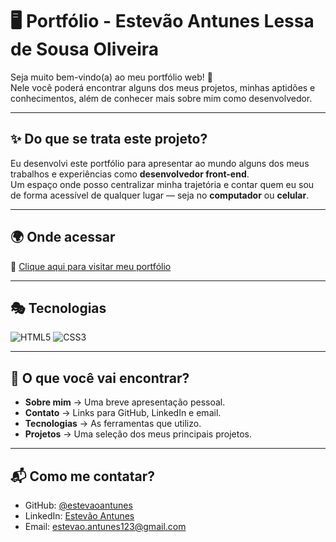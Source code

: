 # 🖥️ Portfólio - Estevão Antunes Lessa de Sousa Oliveira

Seja muito bem-vindo(a) ao meu portfólio web! 🤚  
Nele você poderá encontrar alguns dos meus projetos, minhas aptidões e conhecimentos, além de conhecer mais sobre mim como desenvolvedor.

---

## ✨ Do que se trata este projeto?

Eu desenvolvi este portfólio para apresentar ao mundo alguns dos meus trabalhos e experiências como **desenvolvedor front-end**.  
Um espaço onde posso centralizar minha trajetória e contar quem eu sou de forma acessível de qualquer lugar — seja no **computador** ou **celular**.

---

## 🌍 Onde acessar

🔗 [Clique aqui para visitar meu portfólio](#)

---

## 🎭 Tecnologias

<p align="left">
  <img src="https://img.shields.io/badge/HTML5-E34F26?style=for-the-badge&logo=html5&logoColor=white" alt="HTML5" />
  <img src="https://img.shields.io/badge/CSS3-1572B6?style=for-the-badge&logo=css3&logoColor=white" alt="CSS3" />
</p>

---

## 📌 O que você vai encontrar?

- **Sobre mim** → Uma breve apresentação pessoal.  
- **Contato** → Links para GitHub, LinkedIn e email.  
- **Tecnologias** → As ferramentas que utilizo.  
- **Projetos** → Uma seleção dos meus principais projetos.  

---

## 📬 Como me contatar?

- GitHub: [@estevaoantunes](https://github.com/estevaoantunes)  
- LinkedIn: [Estevão Antunes](https://linkedin.com/in/estevao-antunes)  
- Email: [estevao.antunes123@gmail.com](mailto:estevao.antunes123@gmail.com)  
